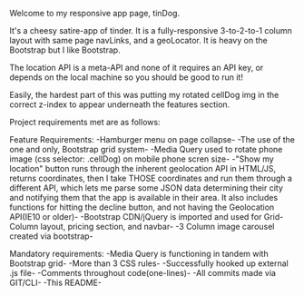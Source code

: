 Welcome to my responsive app page, tinDog.

It's a cheesy satire-app of tinder. It is a fully-responsive 3-to-2-to-1 column layout with same page navLinks, and a geoLocator. It is heavy on the Bootstrap but I like Bootstrap. 

The location API is a meta-API and none of it requires an API key, or depends on the local machine so you should be good to run it!

Easily, the hardest part of this was putting my rotated cellDog img in the correct z-index to appear underneath the features section.


Project requirements met are as follows:

Feature Requirements:
-Hamburger menu on page collapse-
-The use of the one and only, Bootstrap grid system-
-Media Query used to rotate phone image (css selector: .cellDog) on mobile phone scren size-
-"Show my location" button runs through the inherent geolocation API in HTML/JS, returns coordinates, then I take THOSE coordinates and run them through a different API, which lets me parse some JSON data determining their city and notifying them that the app is available in their area. It also includes functions for hitting the decline button, and not having the Geolocation API(IE10 or older)-
-Bootstrap CDN/jQuery is imported and used for Grid-Column layout, pricing section, and navbar-
-3 Column image carousel created via bootstrap-

Mandatory requirements:
-Media Query is functioning in tandem with Bootstrap grid-
-More than 3 CSS rules-
-Successfully hooked up external .js file-
-Comments throughout code(one-lines)-
-All commits made via GIT/CLI-
-This README-


